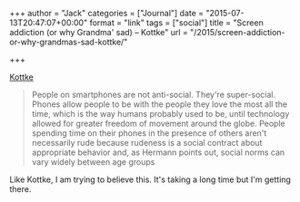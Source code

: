 +++
author = "Jack"
categories = ["Journal"]
date = "2015-07-13T20:47:07+00:00"
format = "link"
tags = ["social"]
title = "Screen addiction (or why Grandma' sad) – Kottke"
url = "/2015/screen-addiction-or-why-grandmas-sad-kottke/"

+++

[Kottke][1]

> People on smartphones are not anti-social. They're super-social. Phones allow people to be with the people they love the most all the time, which is the way humans probably used to be, until technology allowed for greater freedom of movement around the globe. People spending time on their phones in the presence of others aren't necessarily rude because rudeness is a social contract about appropriate behavior and, as Hermann points out, social norms can vary widely between age groups

Like Kottke, I am trying to believe this. It's taking a long time but I'm getting there.

 [1]: http://kottke.org/15/07/screen-addiction-or-why-grandmas-sad